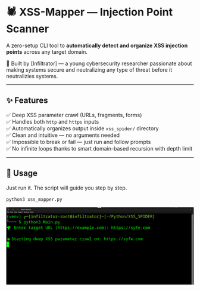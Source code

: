 # 🕷️ XSS-Mapper — Injection Point Scanner

A zero-setup CLI tool to **automatically detect and organize XSS injection points** across any target domain.

🧠 Built by [Infiltrator] — a young cybersecurity researcher passionate about making systems secure and neutralizing any type of threat before it neutralizies systems.

---

## ✨ Features

✅ Deep XSS parameter crawl (URLs, fragments, forms)  
✅ Handles both `http` and `https` inputs  
✅ Automatically organizes output inside `xss_spider/` directory  
✅ Clean and intuitive — no arguments needed  
✅ Impossible to break or fail — just run and follow prompts  
✅ No infinite loops thanks to smart domain-based recursion with depth limit

---

## 🚀 Usage

Just run it. The script will guide you step by step.

```bash
python3 xss_mapper.py
```
![Alt Text](https://github.com/X-X-X-X-Stealth-X-X-X-X/XSS-Mapper/blob/70291dc213e7b6e9d1453de2f39e62b5070f648d/Screenshot%20at%202025-07-14%2017-47-31.png)
